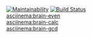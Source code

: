 [![Maintainability](https://api.codeclimate.com/v1/badges/492f082eea52f129fc7a/maintainability)](https://codeclimate.com/github/gorushkin/frontend-project-lvl1/maintainability)
[![Build Status](https://travis-ci.org/gorushkin/frontend-project-lvl1.svg?branch=master)](https://travis-ci.org/gorushkin/frontend-project-lvl1)  
[asciinema:brain-even](https://asciinema.org/connect/80a06166-ad3c-47bc-9b1b-39c496e855e7)  
[asciinema:brain-calc](https://asciinema.org/a/7BqD6NyidmCrnOnogWU4xuRzo)  
[asciinema:brain-gcd](https://asciinema.org/a/MNgBnd6RlpzYf3YfYGOnRi9v0)